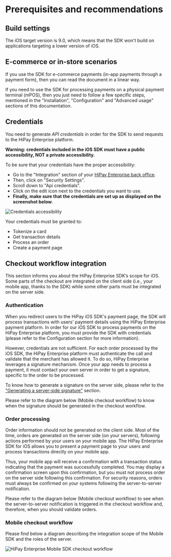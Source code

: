 # Prerequisites and recommendations

## Build settings

The iOS target version is 9.0, which means that the SDK won't build on applications targeting a lower version of iOS.

## E-commerce or in-store scenarios

If you use the SDK for e-commerce payments (in-app payments through a payment form), then you can read the document in a linear way.

If you need to use the SDK for processing payments on a physical payment terminal (mPOS), then you just need to follow a few specific steps, mentioned in the "Installation", "Configuration" and "Advanced usage" sections of this documentation.

## Credentials

You need to generate *API credentials* in order for the SDK to send requests to the HiPay Enterprise platform.

**Warning: credentials included in the iOS SDK must have a public accessibility, NOT a private accessibility.**

To be sure that your credentials have the proper accessibility:

- Go to the "Integration" section of your [HiPay Enterprise back office](#https://hipay-tpp.com).
- Then, click on "Security Settings".
- Scroll down to "Api credentials".
- Click on the edit icon next to the credentials you want to use.
- **Finally, make sure that the credentials are set up as displayed on the screenshot below**.

![Credentials accessibility](images/credentials_accessibility.png)

Your credentials must be granted to:

- Tokenize a card
- Get transaction details
- Process an order
- Create a payment page

## Checkout workflow integration

This section informs you about the HiPay Enterprise SDK’s scope for iOS. Some parts of the checkout are integrated on the client side (i.e., your mobile app, thanks to the SDK) while some other parts must be integrated on the server side.

### Authentication

When you redirect users to the HiPay iOS SDK's payment page, the SDK will process transactions with users' payment details using the HiPay Enterprise payment platform. In order for our iOS SDK to process payments on the HiPay Enterprise platform, you must provide the SDK with credentials (please refer to the Configuration section for more information).

However, credentials are not sufficient. For each order processed by the iOS SDK, the HiPay Enterprise platform must authenticate the call and validate that the merchant has allowed it. To do so, HiPay Enterprise leverages a signature mechanism. Once your app needs to process a payment, it must contact your own server in order to get a signature, specific to the order to be processed.

To know how to generate a signature on the server side, please refer to the ["Generating a server-side signature"](#generating-a-server-side-signature) section.

Please refer to the diagram below (Mobile checkout workflow) to know when the signature should be generated in the checkout workflow.

### Order processing

Order information should not be generated on the client side. Most of the time, orders are generated on the server side (on your servers), following actions performed by your users on your mobile app. The HiPay Enterprise SDK for iOS allows you to present a payment page to your users and process transactions directly on your mobile app.

Thus, your mobile app will receive a confirmation with a transaction status indicating that the payment was successfully completed. You may display a confirmation screen upon this confirmation, but you must not process order on the server side following this confirmation. For security reasons, orders must always be confirmed on your systems following the server-to-server notification.

Please refer to the diagram below (Mobile checkout workflow) to see when the server-to-server notification is triggered in the checkout workflow and, therefore, when you should validate orders.

### Mobile checkout workflow

Please find below a diagram describing the integration scope of the Mobile SDK and the roles of the server.

![HiPay Enterprise Mobile SDK checkout workflow](images/workflow.png)
